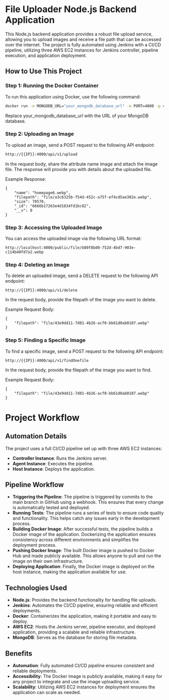 # File Uploader Node.js Backend Application

This Node.js backend application provides a robust file upload service, allowing you to upload images and receive a file path that can be accessed over the internet. The project is fully automated using Jenkins with a CI/CD pipeline, utilizing three AWS EC2 instances for Jenkins controller, pipeline execution, and application deployment.

## How to Use This Project

### Step 1: Running the Docker Container

To run this application using Docker, use the following command:

```sh
docker run -e MONGODB_URL="your_mongodb_database_url" -e PORT=4000 -p 4000:4000 salindadocker/fileuploder

```
Replace your_mongodb_database_url with the URL of your MongoDB database.
### Step 2: Uploading an Image
To upload an image, send a POST request to the following API endpoint:
```sh
http://{{IP}}:4000/api/v1/upload
````
In the request body, share the attribute name image and attach the image file. The response will provide you with details about the uploaded file.

Example Response:
```
{
    "name": "homepage6.webp",
    "filepath": "file/a3c6325b-f54d-452c-a75f-ef4cd5ae302e.webp",
    "size": 70570,
    "_id": "6666b17263e4d1834fd1bc82",
    "__v": 0
}
```
### Step 3: Accessing the Uploaded Image
You can access the uploaded image via the following URL format:
```
http://localhost:4000/public/file/b80f8bd0-752d-4bd7-903e-c114b40fd7a2.webp
```
### Step 4: Deleting an Image
To delete an uploaded image, send a DELETE request to the following API endpoint:
```
http://{{IP}}:4000/api/v1/delete
```
In the request body, provide the filepath of the image you want to delete.

Example Request Body:
```
{
    "filepath": "file/43e9dd11-7d01-4b26-acf0-bb61d0ab0107.webp"
}
````
### Step 5: Finding a Specific Image
To find a specific image, send a POST request to the following API endpoint:
```
http://{{IP}}:4000/api/v1/findOnefile
```
In the request body, provide the filepath of the image you want to find.

Example Request Body:
```
{
    "filepath": "file/43e9dd11-7d01-4b26-acf0-bb61d0ab0107.webp"
}
```


# Project Workflow

## Automation Details

The project uses a full CI/CD pipeline set up with three AWS EC2 instances:


- **Controller Instance**: Runs the Jenkins server.
- **Agent Instance**: Executes the pipeline.
- **Host Instance**: Deploys the application.

## Pipeline Workflow

- **Triggering the Pipeline**: The pipeline is triggered by commits to the main branch in GitHub using a webhook. This ensures that every change is automatically tested and deployed.
- **Running Tests**: The pipeline runs a series of tests to ensure code quality and functionality. This helps catch any issues early in the development process.
- **Building Docker Image**: After successful tests, the pipeline builds a Docker image of the application. Dockerizing the application ensures consistency across different environments and simplifies the deployment process.
- **Pushing Docker Image**: The built Docker image is pushed to Docker Hub and made publicly available. This allows anyone to pull and run the image on their own infrastructure.
- **Deploying Application**: Finally, the Docker image is deployed on the host instance, making the application available for use.

## Technologies Used

- **Node.js**: Provides the backend functionality for handling file uploads.
- **Jenkins**: Automates the CI/CD pipeline, ensuring reliable and efficient deployments.
- **Docker**: Containerizes the application, making it portable and easy to deploy.
- **AWS EC2**: Hosts the Jenkins server, pipeline executor, and deployed application, providing a scalable and reliable infrastructure.
- **MongoDB**: Serves as the database for storing file metadata.

## Benefits

- **Automation**: Fully automated CI/CD pipeline ensures consistent and reliable deployments.
- **Accessibility**: The Docker image is publicly available, making it easy for any project to integrate and use the image uploading service.
- **Scalability**: Utilizing AWS EC2 instances for deployment ensures the application can scale as needed.
